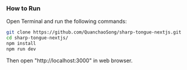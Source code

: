 ### How to Run

Open Terminal and run the following commands:

```bash
git clone https://github.com/QuanchaoSong/sharp-tongue-nextjs.git
cd sharp-tongue-nextjs/
npm install
npm run dev
```

Then open "http://localhost:3000" in web browser.
